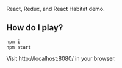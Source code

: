 React, Redux, and React Habitat demo.

## How do I play?

```
npm i
npm start
```

Visit http://localhost:8080/ in your browser.
